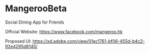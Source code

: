 # MangerooBeta
Social Dining App for Friends

Official Website: https://www.facebook.com/mangeroo.hk

Proposed UI: https://xd.adobe.com/view/01ec1761-bf06-455d-b4c2-92e4295d8145/
